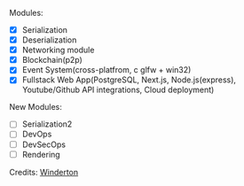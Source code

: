 Modules:
- [x] Serialization
- [x] Deserialization
- [x] Networking module
- [x] Blockchain(p2p)
- [x] Event System(cross-platfrom, с glfw + win32)
- [x] Fullstack Web App(PostgreSQL, Next.js, Node.js(express), Youtube/Github API integrations, Cloud deployment)

New Modules:
- [ ] Serialization2
- [ ] DevOps
- [ ] DevSecOps
- [ ] Rendering

Credits:
[Winderton](https://www.youtube.com/c/Winderton)
